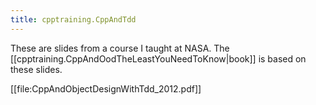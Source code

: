 ```yaml
---
title: cpptraining.CppAndTdd
---
```

These are slides from a course I taught at NASA. The [[cpptraining.CppAndOodTheLeastYouNeedToKnow|book]] is based on these slides.

[[file:CppAndObjectDesignWithTdd_2012.pdf]]